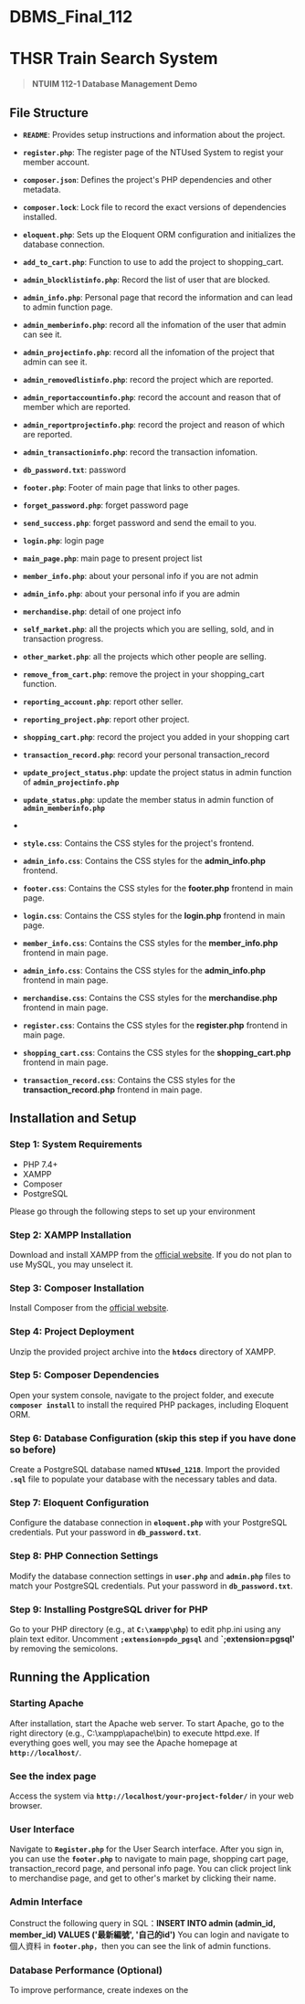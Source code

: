# DBMS_Final_112

# **THSR Train Search System**

> **NTUIM 112-1 Database Management Demo**
> 

## File Structure

- **`README`**: Provides setup instructions and information about the project.
- **`register.php`**: The register page of the NTUsed System to regist your member account.
- **`composer.json`**: Defines the project's PHP dependencies and other metadata.
- **`composer.lock`**: Lock file to record the exact versions of dependencies installed.
- **`eloquent.php`**: Sets up the Eloquent ORM configuration and initializes the database connection.
- **`add_to_cart.php`**: Function to use to add the project to shopping_cart.
- **`admin_blocklistinfo.php`**: Record the list of user that are blocked.
- **`admin_info.php`**: Personal page that record the information and can lead to admin function page.
- **`admin_memberinfo.php`**: record all the infomation of the user that admin can see it.
- **`admin_projectinfo.php`**: record all the infomation of the project that admin can see it.
- **`admin_removedlistinfo.php`**: record the project which are reported.
- **`admin_reportaccountinfo.php`**: record the account and reason that of member which are reported.
- **`admin_reportprojectinfo.php`**: record the project and reason of which are reported.
- **`admin_transactioninfo.php`**: record the transaction infomation.
- **`db_password.txt`**: password
- **`footer.php`**: Footer of main page that links to other pages.
- **`forget_password.php`**: forget password page
- **`send_success.php`**: forget password and send the email to you.
- **`login.php`**: login page
- **`main_page.php`**: main page to present project list
- **`member_info.php`**: about your personal info if you are not admin
- **`admin_info.php`**: about your personal info if you are admin
- **`merchandise.php`**: detail of one project info
- **`self_market.php`**: all the projects which you are selling, sold, and in transaction progress.
- **`other_market.php`**: all the projects which other people are selling.
- **`remove_from_cart.php`**: remove the project in your shopping_cart function.
- **`reporting_account.php`**: report other seller.
- **`reporting_project.php`**: report other project.
- **`shopping_cart.php`**: record the project you added in your shopping cart
- **`transaction_record.php`**: record your personal transaction_record
- **`update_project_status.php`**: update the project status in admin function of **`admin_projectinfo.php`**
- **`update_status.php`**: update the member status in admin function of **`admin_memberinfo.php`**

- 
- **`style.css`**: Contains the CSS styles for the project's frontend.
- **`admin_info.css`**: Contains the CSS styles for the **admin_info.php** frontend.
- **`footer.css`**: Contains the CSS styles for the **footer.php** frontend in main page.
- **`login.css`**: Contains the CSS styles for the **login.php** frontend in main page.
- **`member_info.css`**: Contains the CSS styles for the **member_info.php** frontend in main page.
- **`admin_info.css`**: Contains the CSS styles for the **admin_info.php** frontend in main page.
- **`merchandise.css`**: Contains the CSS styles for the **merchandise.php** frontend in main page.
- **`register.css`**: Contains the CSS styles for the **register.php** frontend in main page.
- **`shopping_cart.css`**: Contains the CSS styles for the **shopping_cart.php** frontend in main page.
- **`transaction_record.css`**: Contains the CSS styles for the **transaction_record.php** frontend in main page.





## **Installation and Setup**

### **Step 1: System Requirements** 

- PHP 7.4+
- XAMPP
- Composer
- PostgreSQL

Please go through the following steps to set up your environment

### **Step 2: XAMPP Installation**

Download and install XAMPP from the [official website](https://www.apachefriends.org/index.html). If you do not plan to use MySQL, you may unselect it. 

### **Step 3: Composer Installation**

Install Composer from the [official website](https://getcomposer.org/download/).

### **Step 4: Project Deployment**

Unzip the provided project archive into the **`htdocs`** directory of XAMPP.

### **Step 5: Composer Dependencies**

Open your system console, navigate to the project folder, and execute **`composer install`** to install the required PHP packages, including Eloquent ORM. 

### **Step 6: Database Configuration** (skip this step if you have done so before)

Create a PostgreSQL database named **`NTUsed_1218`**. Import the provided **`.sql`** file to populate your database with the necessary tables and data.

### **Step 7: Eloquent Configuration**

Configure the database connection in **`eloquent.php`** with your PostgreSQL credentials. Put your password in **`db_password.txt`**. 

### **Step 8: PHP Connection Settings**

Modify the database connection settings in **`user.php`** and **`admin.php`** files to match your PostgreSQL credentials. Put your password in **`db_password.txt`**. 

### **Step 9: Installing PostgreSQL driver for PHP**

Go to your PHP directory (e.g., at **`C:\xampp\php`**) to edit php.ini using any plain text editor. Uncomment **`;extension=pdo_pgsql`** and **`;extension=pgsql'** by removing the semicolons. 









## **Running the Application**

### **Starting Apache**

After installation, start the Apache web server. To start Apache, go to the right directory (e.g., C:\xampp\apache\bin) to execute httpd.exe. If everything goes well, you may see the Apache homepage at **`http://localhost/`**.  

### **See the index page**

Access the system via **`http://localhost/your-project-folder/`** in your web browser.

### **User Interface**

Navigate to **`Register.php`** for the User Search interface.
After you sign in, you can use the **`footer.php`** to navigate to main page, shopping cart page, transaction_record page, and personal info page.
You can click project link to merchandise page, and get to other's market by clicking their name.

### **Admin Interface**
Construct the following query in SQL：**INSERT INTO admin (admin_id, member_id) VALUES ('最新編號', '自己的id')**
You can login and navigate to 個人資料 in  **`footer.php`**，then you can see the link of admin functions.


### **Database Performance (Optional)**

To improve performance, create indexes on the 


